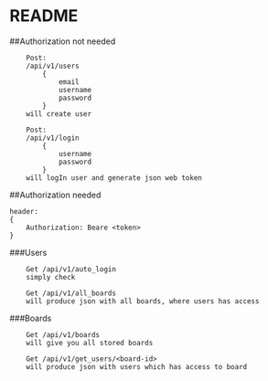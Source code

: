# README

##Authorization not needed
```
    Post:
    /api/v1/users
        {
            email
            username
            password
        }
    will create user
```

```
    Post:
    /api/v1/login
        {
            username
            password
        }
    will logIn user and generate json web token
```

##Authorization needed
```
header:
{
    Authorization: Beare <token>
}
```

###Users
```
    Get /api/v1/auto_login
    simply check
    
    Get /api/v1/all_boards
    will produce json with all boards, where users has access
```
###Boards
```
    Get /api/v1/boards
    will give you all stored boards

    Get /api/v1/get_users/<board-id>
    will produce json with users which has access to board
```
